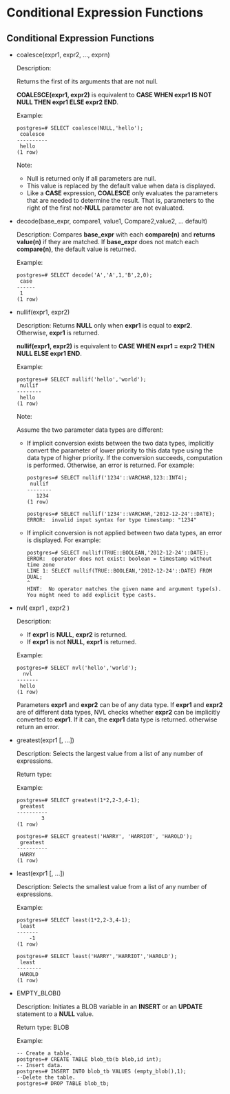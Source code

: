 # Conditional Expression Functions<a name="EN-US_TOPIC_0242370450"></a>

## Conditional Expression Functions<a name="en-us_topic_0237121986_en-us_topic_0059778809_s67706c61c09047c4bca384689f7f5c08"></a>

-   coalesce\(expr1, expr2, ..., exprn\)

    Description:

    Returns the first of its arguments that are not null.

    **COALESCE\(expr1, expr2\)**  is equivalent to  **CASE WHEN expr1 IS NOT NULL THEN expr1 ELSE expr2 END**.

    Example:

    ```
    postgres=# SELECT coalesce(NULL,'hello');
     coalesce
    ----------
     hello
    (1 row)
    ```

    Note:

    -   Null is returned only if all parameters are null.
    -   This value is replaced by the default value when data is displayed.
    -   Like a  **CASE**  expression,  **COALESCE**  only evaluates the parameters that are needed to determine the result. That is, parameters to the right of the first not-**NULL**  parameter are not evaluated.

-   decode\(base\_expr, compare1, value1, Compare2,value2, ... default\)

    Description: Compares  **base\_expr**  with each  **compare\(n\)**  and  **returns value\(n\)**  if they are matched. If  **base\_expr**  does not match each  **compare\(n\)**, the default value is returned.

    Example:

    ```
    postgres=# SELECT decode('A','A',1,'B',2,0);
     case
    ------
     1
    (1 row)
    ```

-   nullif\(expr1, expr2\)

    Description: Returns  **NULL**  only when  **expr1**  is equal to  **expr2**. Otherwise,  **expr1**  is returned.

    **nullif\(expr1, expr2\)**  is equivalent to  **CASE WHEN expr1 = expr2 THEN NULL ELSE expr1 END**.

    Example:

    ```
    postgres=# SELECT nullif('hello','world');
     nullif 
    --------
     hello
    (1 row)
    ```

    Note:

    Assume the two parameter data types are different:

    -   If implicit conversion exists between the two data types, implicitly convert the parameter of lower priority to this data type using the data type of higher priority. If the conversion succeeds, computation is performed. Otherwise, an error is returned. For example:

        ```
        postgres=# SELECT nullif('1234'::VARCHAR,123::INT4);
         nullif 
        --------
           1234
        (1 row)
        ```

        ```
        postgres=# SELECT nullif('1234'::VARCHAR,'2012-12-24'::DATE);
        ERROR:  invalid input syntax for type timestamp: "1234"
        ```

    -   If implicit conversion is not applied between two data types, an error is displayed. For example:

        ```
        postgres=# SELECT nullif(TRUE::BOOLEAN,'2012-12-24'::DATE);
        ERROR:  operator does not exist: boolean = timestamp without time zone
        LINE 1: SELECT nullif(TRUE::BOOLEAN,'2012-12-24'::DATE) FROM DUAL;
        ^
        HINT:  No operator matches the given name and argument type(s). You might need to add explicit type casts.
        ```


-   nvl\( expr1 , expr2 \)

    Description:

    -   If  **expr1**  is  **NULL**,  **expr2**  is returned.
    -   If  **expr1**  is not  **NULL**,  **expr1**  is returned.

    Example:

    ```
    postgres=# SELECT nvl('hello','world');
      nvl  
    -------
     hello
    (1 row)
    ```

    Parameters  **expr1**  and  **expr2**  can be of any data type. If  **expr1**  and  **expr2**  are of different data types, NVL checks whether  **expr2**  can be implicitly converted to  **expr1**. If it can, the  **expr1**  data type is returned. otherwise return an error.

-   greatest\(expr1 \[, ...\]\)

    Description: Selects the largest value from a list of any number of expressions.

    Return type:

    Example:

    ```
    postgres=# SELECT greatest(1*2,2-3,4-1);
     greatest 
    ----------
            3
    (1 row)
    ```

    ```
    postgres=# SELECT greatest('HARRY', 'HARRIOT', 'HAROLD');
     greatest 
    ----------
     HARRY
    (1 row)
    ```

-   least\(expr1 \[, ...\]\)

    Description: Selects the smallest value from a list of any number of expressions.

    Example:

    ```
    postgres=# SELECT least(1*2,2-3,4-1);
     least 
    -------
        -1
    (1 row)
    ```

    ```
    postgres=# SELECT least('HARRY','HARRIOT','HAROLD');
     least  
    --------
     HAROLD
    (1 row)
    ```

-   EMPTY\_BLOB\(\)

    Description: Initiates a BLOB variable in an  **INSERT**  or an  **UPDATE**  statement to a  **NULL**  value.

    Return type: BLOB

    Example:

    ```
    -- Create a table.
    postgres=# CREATE TABLE blob_tb(b blob,id int);
    -- Insert data.
    postgres=# INSERT INTO blob_tb VALUES (empty_blob(),1);
    --Delete the table.
    postgres=# DROP TABLE blob_tb;
    ```


